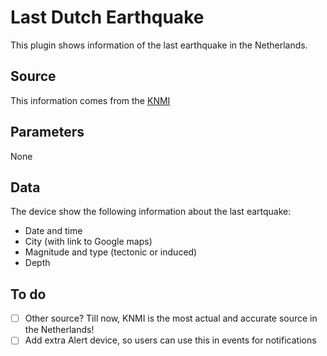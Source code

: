 # Last Dutch Earthquake
This plugin shows information of the last earthquake in the Netherlands.

## Source
This information comes from the [KNMI](http://www.knmi.nl/nederland-nu/seismologie/aardbevingen/laatste_beving)

## Parameters
None

## Data
The device show the following information about the last eartquake:

- Date and time
- City (with link to Google maps)
- Magnitude and type (tectonic or induced)
- Depth

## To do
- [ ] Other source? Till now, KNMI is the most actual and accurate source in the Netherlands!
- [ ] Add extra Alert device, so users can use this in events for notifications
